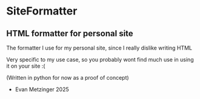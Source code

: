 # SiteFormatter
## HTML formatter for personal site

The formatter I use for my personal site, since I really dislike writing HTML

Very specific to my use case, so you probably wont find much use in using it on your site :(

(Written in python for now as a proof of concept)

- Evan Metzinger 2025
